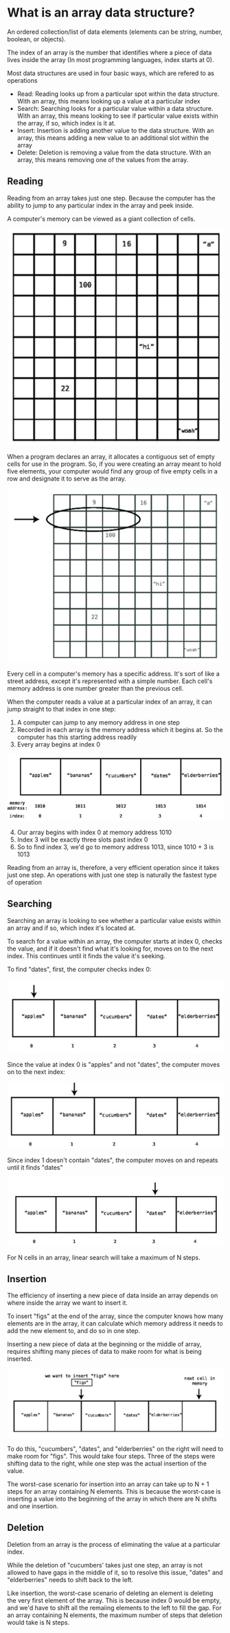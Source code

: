 # What is an array data structure? 

An ordered collection/list of data elements (elements can be string, number, boolean, or objects). 

The index of an array is the number that identifies where a piece of data lives inside the array (In most programming languages, index starts at 0).

Most data structures are used in four basic ways, which are refered to as operations
- Read: Reading looks up from a particular spot within the data structure. With an array, this means looking up a value at a particular index
- Search: Searching looks for a particular value within a data structure. With an array, this means looking to see if particular value exists within the array, if so, which index is it at. 
- Insert: Insertion is adding another value to the data structure. With an array, this means adding a new value to an additional slot within the array
- Delete: Deletion is removing a value from the data structure. With an array, this means removing one of the values from the array.

## Reading

Reading from an array takes just one step. Because the computer has the ability to jump to any particular index in the array and peek inside.

A computer's memory can be viewed as a giant collection of cells. 

![Computer's Memory](images/computers-memory.png)

When a program declares an array, it allocates a contiguous set of empty cells for use in the program. So, if you were creating an array meant to hold five elements, your computer would find any group of five empty cells in a row and designate it to serve as the array. 

![Memory Allocated for Array](images/computers-memory-2.png)

Every cell in a computer's memory has a specific address. It's sort of like a street address, except it's represented with a simple number. Each cell's memory address is one number greater than the previous cell. 

When the computer reads a value at a particular index of an array, it can jump straight to that index in one step: 
1. A computer can jump to any memory address in one step
2. Recorded in each array is the memory address which it begins at. So the computer has this starting address readily
3. Every array begins at index 0

![Accessing Particular Index Of Array](images/computers-memory-3.png)

4. Our array begins with index 0 at memory address 1010
5. Index 3 will be exactly three slots past index 0
6. So to find index 3, we'd go to memory address 1013, since 1010 + 3 is 1013 

Reading from an array is, therefore, a very efficient operation since it takes just one step. An operations with just one step is naturally the fastest type of operation

## Searching

Searching an array is looking to see whether a particular value exists within an array and if so, which index it's located at.

To search for a value within an array, the computer starts at index 0, checks the value, and if it doesn't find what it's looking for, moves on to the next index. This continues until it finds the value it's seeking.

To find "dates", first, the computer checks index 0:

![Searching](images/searching-1.png)

Since the value at index 0 is "apples" and not "dates", the computer moves on to the next index: 

![Searching](images/searching-2.png)

Since index 1 doesn't contain "dates", the computer moves on and repeats until it finds "dates"

![Searching](images/searching-3.png)

For N cells in an array, linear search will take a maximum of N steps. 

## Insertion

The efficiency of inserting a new piece of data inside an array depends on where inside the array we want to insert it.

To insert "figs" at the end of the array, since the computer knows how many elements are in the array, it can calculate which memory address it needs to add the new element to, and do so in one step.

Inserting a new piece of data at the beginning or the middle of array, requires shifting many pieces of data to make room for what is being inserted. 

![Inserting](images/inserting.png)

To do this, "cucumbers", "dates", and "elderberries" on the right will need to make room for "figs". This would take four steps. Three of the steps were shifting data to the right, while one step was the actual insertion of the value.

The worst-case scenario for insertion into an array can take up to N + 1 steps for an array containing N elements. This is because the worst-case is inserting a value into the beginning of the array in which there are N shifts and one insertion.

## Deletion

Deletion from an array is the process of eliminating the value at a particular index. 

While the deletion of "cucumbers' takes just one step, an array is not allowed to have gaps in the middle of it, so to resolve this issue, "dates" and "elderberries" needs to shift back to the left.

Like insertion, the worst-case scenario of deleting an element is deleting the very first element of the array. This is because index 0 would be empty, and we'd have to shift all the remaiing elements to the left to fill the gap. For an array containing N elements, the maximum number of steps that deletion would take is N steps. 
